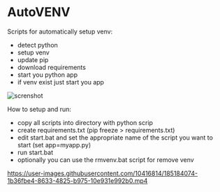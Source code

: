 # AutoVENV
Scripts for automatically setup venv:

- detect python
- setup venv
- update pip
- download requirements
- start you python app
- if venv exist just start you app

<img src="https://github.com/morgor/AutoVENV/blob/main/screenshot.png" alt="screnshot">

How to setup and run:
- copy all scripts into directory with python scrip
- create requirements.txt (pip freeze > requirements.txt)
- edit start.bat and set the appropriate name of the script you want to start (set app=myapp.py)
- run start.bat
- optionally you can use the rmvenv.bat script for remove venv



https://user-images.githubusercontent.com/10416814/185184074-1b36fbe4-8633-4825-b975-10e931e992b0.mp4

